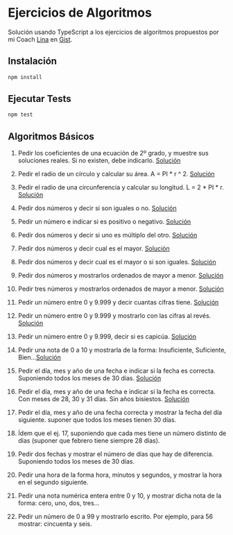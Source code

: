 # Ejercicios de Algoritmos

Solución usando TypeScript a los ejercicios de algoritmos propuestos por mi Coach [Lina](https://github.com/lirrumscode) en [Gist](https://gist.github.com/lirrumscode/b7032c3d1936ed0834e45122374e760f).

## Instalación

```bash
npm install
```

## Ejecutar Tests

```bash
npm test
```

## Algoritmos Básicos

1. Pedir los coeficientes de una ecuación de 2º grado, y muestre sus soluciones reales. Si no existen, debe indicarlo. [Solución](/src/basic/01/)

2. Pedir el radio de un círculo y calcular su área. A = PI \* r ^ 2. [Solución](/src/basic/02/)

3. Pedir el radio de una circunferencia y calcular su longitud. L = 2 \* PI \* r. [Solución](/src/basic/03/)

4.  Pedir dos números y decir si son iguales o no. [Solución](/src/basic/04/)

5.  Pedir un número e indicar si es positivo o negativo. [Solución](/src/basic/05/)

6. Pedir dos números y decir si uno es múltiplo del otro. [Solución](/src/basic/06/)

7. Pedir dos números y decir cual es el mayor. [Solución](/src/basic/07/)

8. Pedir dos números y decir cual es el mayor o si son iguales. [Solución](/src/basic/08/)

9. Pedir dos números y mostrarlos ordenados de mayor a menor. [Solución](/src/basic/09/)

10. Pedir tres números y mostrarlos ordenados de mayor a menor. [Solución](/src/basic/10/)

11. Pedir un número entre 0 y 9.999 y decir cuantas cifras tiene. [Solución](/src/basic/11/)

12. Pedir un número entre 0 y 9.999 y mostrarlo con las cifras al revés. [Solución](/src/basic/12/)

13. Pedir un número entre 0 y 9.999, decir si es capicúa. [Solución](/src/basic/13/)

14. Pedir una nota de 0 a 10 y mostrarla de la forma: Insuficiente, Suficiente, Bien...[Solución](/src/basic/14/)

15. Pedir el día, mes y año de una fecha e indicar si la fecha es correcta. Suponiendo todos los meses de 30 días. [Solución](/src/basic/15/)

16.  Pedir el día, mes y año de una fecha e indicar si la fecha es correcta. Con meses de 28, 30 y 31 días. Sin años bisiestos. [Solución](/src/basic/16/)

17. Pedir el día, mes y año de una fecha correcta y mostrar la fecha del día siguiente. suponer que todos los meses tienen 30 días.

18. Ídem que el ej. 17, suponiendo que cada mes tiene un número distinto de días (suponer que febrero tiene siempre 28 días).

19. Pedir dos fechas y mostrar el número de días que hay de diferencia. Suponiendo todos los meses de 30 días.

20. Pedir una hora de la forma hora, minutos y segundos, y mostrar la hora en el segundo siguiente.

21. Pedir una nota numérica entera entre 0 y 10, y mostrar dicha nota de la forma: cero, uno, dos, tres...

22. Pedir un número de 0 a 99 y mostrarlo escrito. Por ejemplo, para 56 mostrar: cincuenta y seis. 
